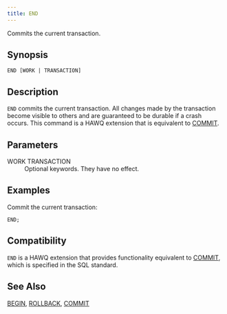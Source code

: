 ```yaml
---
title: END
---
```


<!--
Licensed to the Apache Software Foundation (ASF) under one
or more contributor license agreements.  See the NOTICE file
distributed with this work for additional information
regarding copyright ownership.  The ASF licenses this file
to you under the Apache License, Version 2.0 (the
"License"); you may not use this file except in compliance
with the License.  You may obtain a copy of the License at

  http://www.apache.org/licenses/LICENSE-2.0

Unless required by applicable law or agreed to in writing,
software distributed under the License is distributed on an
"AS IS" BASIS, WITHOUT WARRANTIES OR CONDITIONS OF ANY
KIND, either express or implied.  See the License for the
specific language governing permissions and limitations
under the License.
-->

Commits the current transaction.

## Synopsis<a id="topic1__section2"></a>

``` pre
END [WORK | TRANSACTION]
```

## Description<a id="topic1__section3"></a>

`END` commits the current transaction. All changes made by the transaction become visible to others and are guaranteed to be durable if a crash occurs. This command is a HAWQ extension that is equivalent to [COMMIT](COMMIT/index.html).

## Parameters<a id="topic1__section4"></a>

<dt>WORK  
TRANSACTION  </dt>
<dd>Optional keywords. They have no effect.</dd>

## Examples<a id="topic1__section5"></a>

Commit the current transaction:

``` pre
END;
```

## Compatibility<a id="topic1__section6"></a>

`END` is a HAWQ extension that provides functionality equivalent to [COMMIT](COMMIT/index.html), which is specified in the SQL standard.

## See Also<a id="topic1__section7"></a>

[BEGIN](BEGIN.html), [ROLLBACK](ROLLBACK.html), [COMMIT](COMMIT/index.html)
